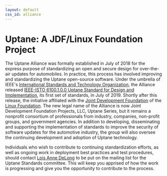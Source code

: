 ```yaml
---
layout: default
css_id: alliance
---
```



# Uptane: A JDF/Linux Foundation Project

The Uptane Alliance was formally established in July of 2018 for the express
purpose of standardizing an open and secure design for over-the-air updates
for automobiles.  In practice, this process has involved improving and
standardizing the Uptane open-source software. Under the umbrella of
IEEE's [International Standards and Technology Organization](https://ieee-isto.org/), the Alliance released [IEEE-ISTO 6100.1.0.0 Uptane Standard for Design and Implementation](https://uptane.github.io/papers/ieee-isto-6100.1.0.0.uptane-standard.html), its first set of standards, in July of 2019. Shortly after this release, the initiative affiliated with the [Joint Development Foundation](http://www.jointdevelopment.org/) of the
[Linux Foundation](http://www.linuxfoundation.org/). The new legal name of the Alliance is now Joint Development Foundation Projects, LLC, Uptane Series, but it remains a nonprofit consortium of professionals from industry, companies, non-profit groups, and government agencies.
In addition to developing, disseminating and supporting the implementation of
standards to improve the security of software updates for the automotive industry,
the group will also oversee the continuing development and adoption of Uptane technology.

Individuals who wish to contribute to continuing standardization efforts, as well as ongoing work in deployment best practices and test procedures, should
contact [Lois Anne DeLong](mailto:lad278@nyu.edu) to be put on the mailing list for
the Uptane Standards committee. This will keep you apprised of how the work is
progressing and give you the opportunity to contribute to the process.
